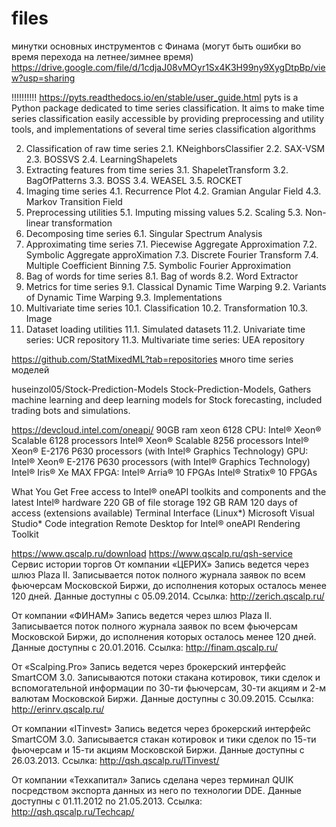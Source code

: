 # files
минутки основных инструментов с Финама (могут быть ошибки во время перехода на летнее/зимнее время)
https://drive.google.com/file/d/1cdjaJ08vMOyr1Sx4K3H99ny9XygDtpBp/view?usp=sharing

!!!!!!!!!!
https://pyts.readthedocs.io/en/stable/user_guide.html
pyts is a Python package dedicated to time series classification. It aims to make time series classification easily accessible by providing preprocessing and utility tools, and implementations of several time series classification algorithms

2. Classification of raw time series
2.1. KNeighborsClassifier
2.2. SAX-VSM
2.3. BOSSVS
2.4. LearningShapelets
3. Extracting features from time series
3.1. ShapeletTransform
3.2. BagOfPatterns
3.3. BOSS
3.4. WEASEL
3.5. ROCKET
4. Imaging time series
4.1. Recurrence Plot
4.2. Gramian Angular Field
4.3. Markov Transition Field
5. Preprocessing utilities
5.1. Imputing missing values
5.2. Scaling
5.3. Non-linear transformation
6. Decomposing time series
6.1. Singular Spectrum Analysis
7. Approximating time series
7.1. Piecewise Aggregate Approximation
7.2. Symbolic Aggregate approXimation
7.3. Discrete Fourier Transform
7.4. Multiple Coefficient Binning
7.5. Symbolic Fourier Approximation
8. Bag of words for time series
8.1. Bag of words
8.2. Word Extractor
9. Metrics for time series
9.1. Classical Dynamic Time Warping
9.2. Variants of Dynamic Time Warping
9.3. Implementations
10. Multivariate time series
10.1. Classification
10.2. Transformation
10.3. Image
11. Dataset loading utilities
11.1. Simulated datasets
11.2. Univariate time series: UCR repository
11.3. Multivariate time series: UEA repository




https://github.com/StatMixedML?tab=repositories
много time series моделей

huseinzol05/Stock-Prediction-Models 
Stock-Prediction-Models, Gathers machine learning and deep learning models for Stock forecasting, included trading bots and simulations.


https://devcloud.intel.com/oneapi/
90GB ram 
xeon 6128
CPU:
Intel® Xeon® Scalable 6128 processors
Intel® Xeon® Scalable 8256 processors
Intel® Xeon® E-2176 P630 processors (with Intel® Graphics Technology)
GPU:
Intel® Xeon® E-2176 P630 processors (with Intel® Graphics Technology)
Intel® Iris® Xe MAX
FPGA:
Intel® Arria® 10 FPGAs
Intel® Stratix® 10 FPGAs 

What You Get
Free access to Intel® oneAPI toolkits and components and the latest Intel® hardware
220 GB of file storage
192 GB RAM
120 days of access (extensions available)
Terminal Interface (Linux*)
Microsoft Visual Studio* Code integration
Remote Desktop for Intel® oneAPI Rendering Toolkit





https://www.qscalp.ru/download
https://www.qscalp.ru/qsh-service
Сервис истории торгов
От компании «ЦЕРИХ»
Запись ведется через шлюз Plaza II.
Записывается поток полного журнала заявок по всем фьючерсам Московской Биржи, до исполнения которых осталось менее 120 дней.
Данные доступны с 05.09.2014.
Ссылка: http://zerich.qscalp.ru/

От компании «ФИНАМ»
Запись ведется через шлюз Plaza II.
Записывается поток полного журнала заявок по всем фьючерсам Московской Биржи, до исполнения которых осталось менее 120 дней.
Данные доступны с 20.01.2016.
Ссылка: http://finam.qscalp.ru/

От «Scalping.Pro»
Запись ведется через брокерский интерфейс SmartCOM 3.0.
Записываются потоки стакана котировок, тики сделок и вспомогательной информации по 30-ти фьючерсам, 30-ти акциям и 2-м валютам Московской Биржи.
Данные доступны с 30.09.2015.
Ссылка: http://erinrv.qscalp.ru/

От компании «ITinvest»
Запись ведется через брокерский интерфейс SmartCOM 3.0.
Записывается стакан котировок и тики сделок по 15-ти фьючерсам и 15-ти акциям Московской Биржи.
Данные доступны с 26.03.2013.
Ссылка: http://qsh.qscalp.ru/ITinvest/

От компании «Техкапитал»
Запись сделана через терминал QUIK посредством экспорта данных из него по технологии DDE.
Данные доступны с 01.11.2012 по 21.05.2013.
Ссылка: http://qsh.qscalp.ru/Techcap/


 
 
 
 




